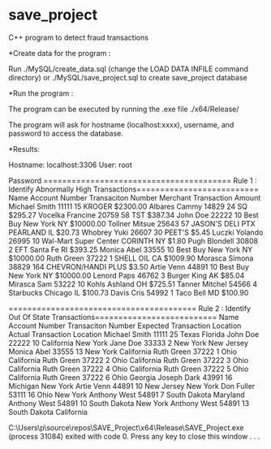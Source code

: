 # save_project
C++ program to detect fraud transactions 

*Create data for the program :

Run ./MySQL/create_data.sql (change the LOAD DATA INFILE command directory) or ./MySQL/save_project.sql to create save_project database

*Run the program :

The program can be executed by running the .exe file ./x64/Release/ 

The program will ask for hostname (localhost:xxxx), username, and password to access the database. 

*Results:


Hostname: localhost:3306
User: root

Password
======================================== Rule 1 : Identify Abnormally High Transactions==========================
Name                     Account Number           Transaciton Number       Merchant                           Transaction Amount
Michael Smith            11111                    15                       KROGER                             $2300.00
Albares Cammy            14829                    24                       SQ                                 $295.27
Vocelka Francine         20759                    58                       TST                                $387.34
John Doe                 22222                    10                       Best Buy New York NY               $10000.00
Tollner Mitsue           25643                    57                       JASON'S DELI PTX  PEARLAND IL      $20.73
Whobrey Yuki             26607                    30                       PEET'S                             $5.45
Luczki Yolando           26995                    10                       Wal-Mart Super Center CORINTH NY   $1.80
Pugh Blondell            30808                    2                        EFT Santa Fe RI                    $393.25
Monica Abel              33555                    10                       Best Buy New York NY               $10000.00
Ruth Green               37222                    1                        SHELL OIL  CA                      $1009.90
Morasca Simona           38829                    164                      CHEVRON/HANDI PLUS                 $3.50
Artie Venn               44891                    10                       Best Buy New York NY               $10000.00
Lenord Paps              46762                    3                        Burger King AK                     $85.04
Mirasca Sam              53222                    10                       Kohls Ashland OH                   $725.51
Tanner Mitchel           54566                    4                        Starbucks Chicago IL               $100.73
Davis Cris               54992                    1                        Taco Bell  MD                      $100.90





======================================== Rule 2 : Identify Out Of State Transactions==========================
Name                     Account Number           Transaciton Number       Expected Transaction Location           Actual Transaction Location
Michael Smith            11111                    25                       Texas                                   Florida
John Doe                 22222                    10                       California                              New York
Jane Doe                 33333                    2                        New York                                New Jersey
Monica Abel              33555                    13                       New York                                California
Ruth Green               37222                    1                        Ohio                                    California
Ruth Green               37222                    2                        Ohio                                    California
Ruth Green               37222                    3                        Ohio                                    California
Ruth Green               37222                    4                        Ohio                                    California
Ruth Green               37222                    5                        Ohio                                    California
Ruth Green               37222                    6                        Ohio                                    Georgia
Joseph Dark              43991                    16                       Michigan                                New York
Artie Venn               44891                    10                       New Jersey                              New York
Don Fuller               53111                    16                       Ohio                                    New York
Anthony West             54891                    7                        South Dakota                            Maryland
Anthony West             54891                    10                       South Dakota                            New York
Anthony West             54891                    13                       South Dakota                            California

C:\Users\p\source\repos\SAVE_Project\x64\Release\SAVE_Project.exe (process 31084) exited with code 0.
Press any key to close this window . . .
